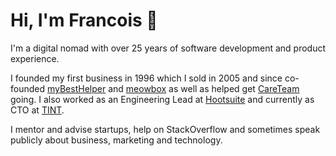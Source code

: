 # Hi, I'm Francois 👋

I'm a digital nomad with over 25 years of software development and product experience.

I founded my first business in 1996 which I sold in 2005 and since co-founded [myBestHelper](https://github.com/mybesthelper) and [meowbox](https://github.com/meowbox) as well as helped get [CareTeam](https://github.com/careteam-technologies) going. I also worked as an Engineering Lead at [Hootsuite](https://github.com/hootsuite) and currently as CTO at [TINT](https://github.com/hypemarks).

I mentor and advise startups, help on StackOverflow and sometimes speak publicly about business, marketing and technology.
